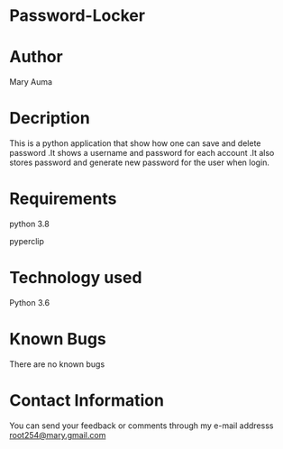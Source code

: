 # Password-Locker
# Author
Mary Auma 

# Decription
This is a python application that show how one can save and delete password .It shows a username and password for each account .It also stores password and generate new password for the user when login.
# Requirements
python 3.8

pyperclip
# Technology used 
Python 3.6

# Known Bugs
There are no known bugs
# Contact Information
You can send your feedback or comments through my e-mail addresss root254@mary.gmail.com



